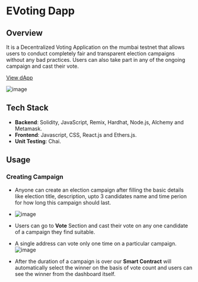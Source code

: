 # EVoting Dapp

## Overview

It is a Decentralized Voting Application on the mumbai testnet that allows users to conduct completely fair and transparent election campaigns without any bad practices. 
Users can also take part in any of the ongoing campaign and cast their vote. 

[View dApp](https://evotingdapp.netlify.app/)


![image](https://github.com/varunsh20/EVOTING_DAPP/assets/62187533/2e08bcf6-bf68-4a36-b921-ee556fd354f9)

## Tech Stack

- **Backend**: Solidity, JavaScript, Remix, Hardhat, Node.js, Alchemy and Metamask.
- **Frontend**: Javascript, CSS, React.js and Ethers.js.
- **Unit Testing**: Chai.

## Usage
### Creating Campaign
 - Anyone can create an election campaign after filling the basic details like election title, description, upto 3 candidates name and time perion for how long this campaign should last.
 - ![image](https://github.com/varunsh20/EVOTING_DAPP/assets/62187533/402fb006-a084-4a57-9a42-d35c7ef5ab25)
 - Users can go to **Vote** Section and cast their vote on any one candidate of a campaign they find suitable.
 - A single address can vote only one time on a particular campaign.
   ![image](https://github.com/varunsh20/EVOTING_DAPP/assets/62187533/76b1a475-d2bb-4388-aba2-951905711a76)

- After the duration of a campaign is over our **Smart Contract** will automatically select the winner on the basis of vote count and users can see the winner from the dashboard itself.



